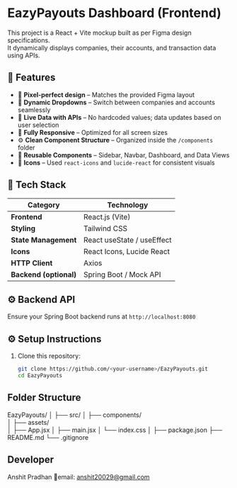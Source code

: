 # EazyPayouts Dashboard (Frontend)

This project is a React + Vite mockup built as per Figma design specifications.  
It dynamically displays companies, their accounts, and transaction data using APIs.

## 🧠 Features
- 🎨 **Pixel-perfect design** – Matches the provided Figma layout  
- 🧭 **Dynamic Dropdowns** – Switch between companies and accounts seamlessly  
- 🔄 **Live Data with APIs** – No hardcoded values; data updates based on user selection  
- 📱 **Fully Responsive** – Optimized for all screen sizes  
- ⚙️ **Clean Component Structure** – Organized inside the `/components` folder  
- 🧰 **Reusable Components** – Sidebar, Navbar, Dashboard, and Data Views  
- 🌈 **Icons** – Used `react-icons` and `lucide-react` for consistent visuals

## 🧩 Tech Stack
| Category | Technology |
|-----------|-------------|
| **Frontend** | React.js (Vite) |
| **Styling** | Tailwind CSS |
| **State Management** | React useState / useEffect |
| **Icons** | React Icons, Lucide React |
| **HTTP Client** | Axios |
| **Backend (optional)** | Spring Boot / Mock API |

## ⚙️ Backend API
Ensure your Spring Boot backend runs at `http://localhost:8080`

## ⚙️ Setup Instructions
1. Clone this repository:
   ```bash
   git clone https://github.com/<your-username>/EazyPayouts.git
   cd EazyPayouts

## Folder Structure
EazyPayouts/
│
├── src/
│   ├── components/        
│   ├── assets/           
│   ├── App.jsx
│   ├── main.jsx
│   └── index.css
│
├── package.json
├── README.md
└── .gitignore

## Developer
Anshit Pradhan
📧email: anshit20029@gmail.com


